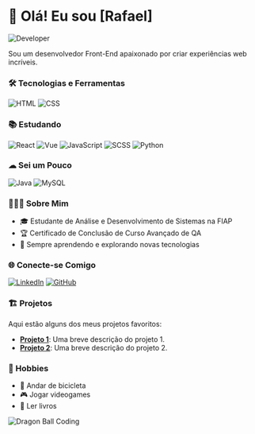 # 👋 Olá! Eu sou [Rafael]

![Developer](https://media.giphy.com/media/qgQUggAC3Pfv687qPC/giphy.gif)

Sou um desenvolvedor Front-End apaixonado por criar experiências web incríveis. 

### 🛠️ Tecnologias e Ferramentas

![HTML](https://img.shields.io/badge/HTML5-E34F26?style=for-the-badge&logo=html5&logoColor=white)
![CSS](https://img.shields.io/badge/CSS3-1572B6?style=for-the-badge&logo=css3&logoColor=white)

### 📚 Estudando

![React](https://img.shields.io/badge/React-20232A?style=for-the-badge&logo=react&logoColor=61DAFB)
![Vue](https://img.shields.io/badge/Vue.js-4FC08D?style=for-the-badge&logo=vue.js&logoColor=white)
![JavaScript](https://img.shields.io/badge/JavaScript-F7DF1E?style=for-the-badge&logo=javascript&logoColor=black)
![SCSS](https://img.shields.io/badge/SCSS-CC6699?style=for-the-badge&logo=sass&logoColor=white)
![Python](https://img.shields.io/badge/Python-3776AB?style=for-the-badge&logo=python&logoColor=white)

### ☁ Sei um Pouco

![Java](https://img.shields.io/badge/Java-ED8B00?style=for-the-badge&logo=java&logoColor=white)
![MySQL](https://img.shields.io/badge/MySQL-4479A1?style=for-the-badge&logo=mysql&logoColor=white)

### 👨🏼‍🎓 Sobre Mim

- 🎓 Estudante de Análise e Desenvolvimento de Sistemas na FIAP
- 🏆 Certificado de Conclusão de Curso Avançado de QA
- 🌱 Sempre aprendendo e explorando novas tecnologias

### 🌐 Conecte-se Comigo

[![LinkedIn](https://img.shields.io/badge/LinkedIn-0077B5?style=for-the-badge&logo=linkedin&logoColor=white)](https://www.linkedin.com/in/rafael-pincinato-siegrist-mar%C3%A7al-a19246276?utm_source=share&utm_campaign=share_via&utm_content=profile&utm_medium=android_app)
[![GitHub](https://img.shields.io/badge/GitHub-100000?style=for-the-badge&logo=github&logoColor=white)](https://github.com/Rafaelz7)

### 🏗️ Projetos

Aqui estão alguns dos meus projetos favoritos:

- **[Projeto 1](https://github.com/seu-usuario/projeto1)**: Uma breve descrição do projeto 1.
- **[Projeto 2](https://github.com/seu-usuario/projeto2)**: Uma breve descrição do projeto 2.

### 🎨 Hobbies

- 🚴 Andar de bicicleta
- 🎮 Jogar videogames
- 📖 Ler livros


![Dragon Ball Coding](https://media.giphy.com/media/DzeKll1HYxiYo/giphy.gif?cid=ecf05e47sqqigl3dsk89pzpk6p3dxeh0t712l0nsfmwv8vli&ep=v1_gifs_search&rid=giphy.gif&ct=g)
